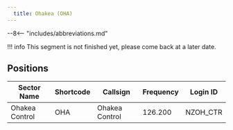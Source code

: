 ```yaml
---
  title: Ohakea (OHA)
---
```


--8<-- "includes/abbreviations.md"

!!! info
    This segment is not finished yet, please come back at a later date.

    
## Positions

| Sector Name    | Shortcode | Callsign       | Frequency | Login ID |
| -------------- | --------- | -------------- | --------- | -------- |
| Ohakea Control | OHA       | Ohakea Control | 126.200   | NZOH_CTR |





<!-- !!! hint "RTF for NZCI-bound traffic"
    NZCI-bound traffic shall be advised that they will be uncontrolled, but advised that ARO is proving a limited monitoring service.

    **BAY**: *Chathams *

    Aircraft bound for NZCI typically remain at flight levels under the Lower Limit of Oceanic airspace, and shall be handed over to UNICOM when crossing the FIR boundary. BAY shall advise ARO in the same manner as a reqular Oceanic flight, as Oceanic will maintain a limited monitoring service. -->